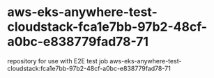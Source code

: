 # aws-eks-anywhere-test-cloudstack-fca1e7bb-97b2-48cf-a0bc-e838779fad78-71
repository for use with E2E test job aws-eks-anywhere-test-cloudstack:fca1e7bb-97b2-48cf-a0bc-e838779fad78-71
